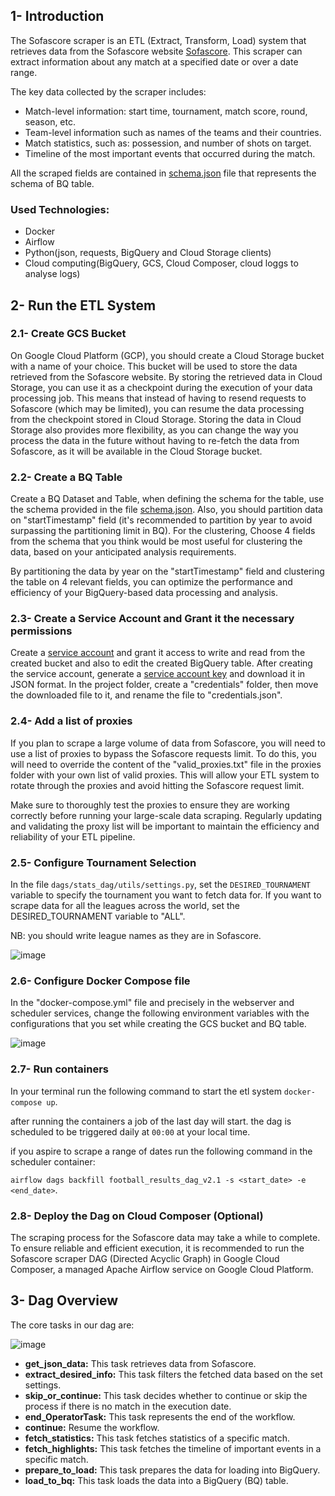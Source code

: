## 1- Introduction
The Sofascore scraper is an ETL (Extract, Transform, Load) system that retrieves data from the Sofascore website [Sofascore](https://www.sofascore.com/). This scraper can extract information about any match at a specified date or over a date range.

The key data collected by the scraper includes:

- Match-level information: start time, tournament, match score, round, season, etc.
- Team-level information such as names of the teams and their countries.
- Match statistics, such as: possession, and number of shots on target.
- Timeline of the most important events that occurred during the match.

All the scraped fields are contained in [schema.json](https://github.com/Aysr01/sofa_score_scraper/blob/master/schema.json) file
that represents the schema of BQ table.



### **Used Technologies:**
- Docker
- Airflow
- Python(json, requests, BigQuery and Cloud Storage clients)
- Cloud computing(BigQuery, GCS, Cloud Composer, cloud loggs to analyse logs)

## 2- Run the ETL System

### 2.1- Create GCS Bucket
On Google Cloud Platform (GCP), you should create a Cloud Storage bucket with a name of your choice.
This bucket will be used to store the data retrieved from the Sofascore website. By storing the retrieved data in Cloud Storage,
you can use it as a checkpoint during the execution of your data processing job. This means that instead of having to resend requests to Sofascore (which may be limited),
you can resume the data processing from the checkpoint stored in Cloud Storage. Storing the data in Cloud Storage also provides more flexibility,
as you can change the way you process the data in the future without having to re-fetch the data from Sofascore, as it will be available in the Cloud Storage bucket.

### 2.2- Create a BQ Table
Create a BQ Dataset and Table, when defining the schema for the table, use the schema provided in the file [schema.json](https://github.com/Aysr01/sofa_score_scraper/blob/master/schema.json).
Also, you should partition data on "startTimestamp" field (it's recommended to partition by year to avoid surpassing the partitioning limit in BQ). For the clustering,
Choose 4 fields from the schema that you think would be most useful for clustering the data, based on your anticipated analysis requirements.

By partitioning the data by year on the "startTimestamp" field and clustering the table on 4 relevant fields, you can optimize the performance and efficiency of your BigQuery-based data processing and analysis.

### 2.3- Create a Service Account and Grant it the necessary permissions
Create a [service account](https://cloud.google.com/iam/docs/service-account-overview) and grant it access to write and read from the created bucket and also to edit the created BigQuery table.
After creating the service account, generate a [service account key](https://www.youtube.com/watch?v=dj9fxiuz4WM&ab_channel=M2MSupportInc) and download it in JSON format. In the project folder, create a "credentials" folder, then move the downloaded file to it, and rename the file to "credentials.json".

### 2.4- Add a list of proxies
If you plan to scrape a large volume of data from Sofascore, you will need to use a list of proxies to bypass the Sofascore requests limit. To do this, you will need to override the content of the "valid_proxies.txt" file in the proxies folder with your own list of valid proxies.
This will allow your ETL system to rotate through the proxies and avoid hitting the Sofascore request limit.

Make sure to thoroughly test the proxies to ensure they are working correctly before running your large-scale data scraping. Regularly updating and validating the proxy list will be important to maintain the efficiency and reliability of your ETL pipeline.

### 2.5- Configure Tournament Selection
In the file `dags/stats_dag/utils/settings.py`, set the `DESIRED_TOURNAMENT` variable to specify the tournament you want to fetch data for.
If you want to scrape data for all the leagues across the world, set the DESIRED_TOURNAMENT variable to "ALL".

NB: you should write league names as they are in Sofascore.

![image](https://github.com/Aysr01/sofa_score_scraper/assets/114707989/f7921ceb-e204-4ba1-91ba-1776a6a9da9b)

### 2.6- Configure Docker Compose file
In the "docker-compose.yml" file and precisely in the webserver and scheduler services, change the following environment variables with the configurations that
you set while creating the GCS bucket and BQ table.

![image](https://github.com/Aysr01/sofa_score_scraper/assets/114707989/6088d765-da73-461c-87c0-fd1e68a66fb4)

### 2.7- Run containers
In your terminal run the following command to start the etl system `docker-compose up`.

after running the containers a job of the last day will start. the dag is scheduled to be triggered daily at `00:00` at your local time.

if you aspire to scrape a range of dates run the following command in the scheduler container:

  `airflow dags backfill football_results_dag_v2.1 -s <start_date> -e <end_date>`.

### 2.8- Deploy the Dag on Cloud Composer (Optional)
The scraping process for the Sofascore data may take a while to complete. To ensure reliable and efficient execution, it is recommended to run the Sofascore scraper DAG (Directed Acyclic Graph) in Google Cloud Composer, a managed Apache Airflow service on Google Cloud Platform.

## 3- Dag Overview
The core tasks in our dag are:

![image](https://github.com/Aysr01/sofa_score_scraper/assets/114707989/24c7aa2c-f2b2-4501-b14c-ad3da6b0d79a)

- **get_json_data:** This task retrieves data from Sofascore.
- **extract_desired_info:** This task filters the fetched data based on the set settings.
- **skip_or_continue:** This task  decides whether to continue or skip the process if there is no match in the execution date.
- **end_OperatorTask:** This task represents the end of the workflow.
- **continue:** Resume the workflow.
- **fetch_statistics:** This task fetches statistics of a specific match.
- **fetch_highlights:** This task fetches the timeline of important events in a specific match.
- **prepare_to_load:** This task prepares the data for loading into BigQuery.
- **load_to_bq:** This task loads the data into a BigQuery (BQ) table.
